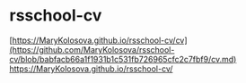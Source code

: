 # rsschool-cv
[https://MaryKolosova.github.io/rsschool-cv/cv](https://github.com/MaryKolosova/rsschool-cv/blob/babfacb66a1f1931b1c531fb726965cfc2c7fbf9/cv.md)
https://MaryKolosova.github.io/rsschool-cv/

